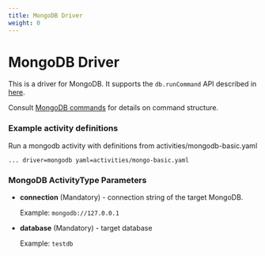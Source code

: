 ```yaml
---
title: MongoDB Driver
weight: 0
---
```

# MongoDB Driver

This is a driver for MongoDB. It supports the `db.runCommand` API described in [here](https://docs.mongodb.com/manual/reference/command/).

Consult
[MongoDB commands](https://www.mongodb.com/docs/manual/reference/command/)
for details on command structure.

### Example activity definitions

Run a mongodb activity with definitions from activities/mongodb-basic.yaml

    ... driver=mongodb yaml=activities/mongo-basic.yaml

### MongoDB ActivityType Parameters

- **connection** (Mandatory) - connection string of the target MongoDB.

    Example: `mongodb://127.0.0.1`

- **database** (Mandatory) - target database

    Example: `testdb`
